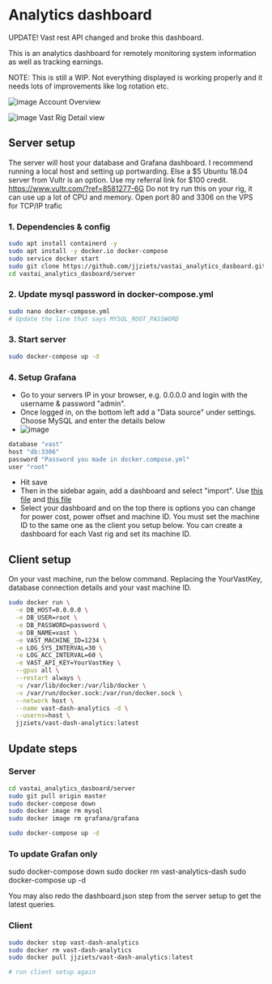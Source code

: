 # Analytics dashboard

UPDATE! Vast  rest API changed and broke this dashboard. 

This is an analytics dashboard for remotely monitoring system information as well as tracking earnings.

NOTE: This is still a WIP. Not everything displayed is working properly and it needs lots of improvements like log rotation etc.

![image](https://user-images.githubusercontent.com/19214485/145340694-4203a03a-0f1f-41e0-84e6-acc34f914f65.png)
Account Overview


![image](https://user-images.githubusercontent.com/19214485/143225265-8bd66f8b-f401-4a76-a8e5-bcb05cd3320b.png)
Vast Rig Detail view

## Server setup

The server will host your database and Grafana dashboard.
I recommend running a local host and setting up portwarding. Else a $5 Ubuntu 18.04 server from Vultr is an option. Use my referral link for $100 credit.
https://www.vultr.com/?ref=8581277-6G
Do not try run this on your rig, it can use up a lot of CPU and memory.
Open port 80 and 3306 on the VPS for TCP/IP trafic

### 1. Dependencies & config
```bash
sudo apt install containerd -y
sudo apt install -y docker.io docker-compose
sudo service docker start
sudo git clone https://github.com/jjziets/vastai_analytics_dasboard.git
cd vastai_analytics_dasboard/server
```

### 2. Update mysql password in docker-compose.yml
```bash
sudo nano docker-compose.yml
# Update the line that says MYSQL_ROOT_PASSWORD
```

### 3. Start server
```bash
sudo docker-compose up -d
```

### 4. Setup Grafana
- Go to your servers IP in your browser, e.g. 0.0.0.0 and login with the username & password "admin".
- Once logged in, on the bottom left add a "Data source" under settings. Choose MySQL and enter the details below
- ![image](https://user-images.githubusercontent.com/19214485/143194086-066fd254-c303-49bf-b6fd-3ea5c6c551ab.png)

```bash
database "vast"
host "db:3306"
password "Password you made in docker.compose.yml"
user "root"
```
- Hit save
- Then in the sidebar again, add a dashboard and select "import". Use [this file](https://github.com/jjziets/vast.ai-tools/blob/master/analytics/server/config/Vast-Account%20Overall.json) and [this file](https://github.com/jjziets/vast.ai-tools/blob/master/analytics/server/config/Vast-Host-Details.json)
- Select your dashboard and on the top there is options you can change for power cost, power offset and machine ID. You must set the machine ID to the same one as the client you setup below. You can create a dashboard for each Vast rig and set its machine ID.

## Client setup
On your vast machine, run the below command. Replacing the YourVastKey, database connection details and your vast machine ID.

```bash
sudo docker run \
  -e DB_HOST=0.0.0.0 \
  -e DB_USER=root \
  -e DB_PASSWORD=password \
  -e DB_NAME=vast \
  -e VAST_MACHINE_ID=1234 \
  -e LOG_SYS_INTERVAL=30 \
  -e LOG_ACC_INTERVAL=60 \
  -e VAST_API_KEY=YourVastKey \
  --gpus all \
  --restart always \
  -v /var/lib/docker:/var/lib/docker \
  -v /var/run/docker.sock:/var/run/docker.sock \
  --network host \
  --name vast-dash-analytics -d \
  --userns=host \
  jjziets/vast-dash-analytics:latest
```

 

## Update steps

### Server
```bash
cd vastai_analytics_dasboard/server
sudo git pull origin master
sudo docker-compose down
sudo docker image rm mysql
sudo docker image rm grafana/grafana 

sudo docker-compose up -d
```
### To update Grafan only 
sudo docker-compose down
sudo docker rm vast-analytics-dash
sudo docker-compose up -d

You may also redo the dashboard.json step from the server setup to get the latest queries.

### Client
```bash
sudo docker stop vast-dash-analytics
sudo docker rm vast-dash-analytics
sudo docker pull jjziets/vast-dash-analytics:latest

# run client setup again
```
